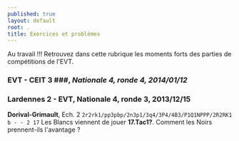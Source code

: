 ```yaml
---
published: true
layout: default
root: .
title: Exercices et problèmes
---
```


Au travail !!! Retrouvez dans cette rubrique les moments forts des parties de compétitions de l'EVT.

### EVT - CEIT 3 ###, _Nationale 4, ronde 4, 2014/01/12_

### Lardennes 2 - EVT, Nationale 4, ronde 3, 2013/12/15 ###

**Dorival-Grimault**, Ech. 2
`2r2rk1/pp3pbp/2n3p1/3q4/3P4/4B3/P1Q1NPPP/2R2RK1 b - - 2 17`
Les Blancs viennent de jouer **17.Tac1?**. Comment les Noirs prennent-ils l'avantage ?